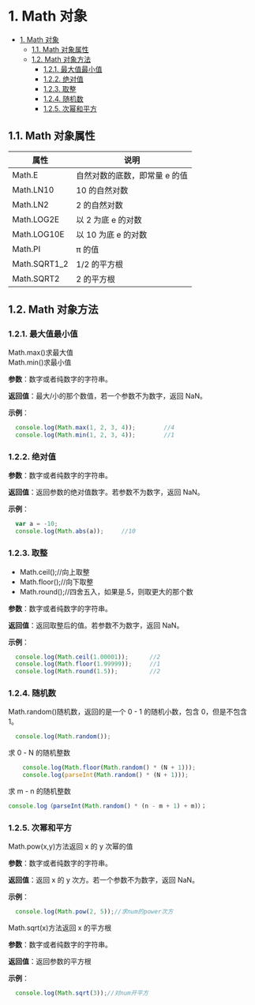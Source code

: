 # 1. Math 对象

<!-- TOC -->

- [1. Math 对象](#1-math-对象)
  - [1.1. Math 对象属性](#11-math-对象属性)
  - [1.2. Math 对象方法](#12-math-对象方法)
    - [1.2.1. 最大值最小值](#121-最大值最小值)
    - [1.2.2. 绝对值](#122-绝对值)
    - [1.2.3. 取整](#123-取整)
    - [1.2.4. 随机数](#124-随机数)
    - [1.2.5. 次幂和平方](#125-次幂和平方)

<!-- /TOC -->

## 1.1. Math 对象属性

| 属性         | 说明                          |
| ------------ | ----------------------------- |
| Math.E       | 自然对数的底数，即常量 e 的值 |
| Math.LN10    | 10 的自然对数                 |
| Math.LN2     | 2 的自然对数                  |
| Math.LOG2E   | 以 2 为底 e 的对数            |
| Math.LOG10E  | 以 10 为底 e 的对数           |
| Math.PI      | π 的值                        |
| Math.SQRT1_2 | 1/2 的平方根                  |
| Math.SQRT2   | 2 的平方根                    |

## 1.2. Math 对象方法

### 1.2.1. 最大值最小值

Math.max()求最大值  
Math.min()求最小值

**参数**：数字或者纯数字的字符串。

**返回值**：最大/小的那个数值，若一个参数不为数字，返回 NaN。

**示例**：

```JavaScript
  console.log(Math.max(1, 2, 3, 4));        //4
  console.log(Math.min(1, 2, 3, 4));        //1
```

### 1.2.2. 绝对值

**参数**：数字或者纯数字的字符串。

**返回值**：返回参数的绝对值数字。若参数不为数字，返回 NaN。

**示例**：

```JavaScript
  var a = -10;
  console.log(Math.abs(a));     //10
```

### 1.2.3. 取整

- Math.ceil();//向上取整
- Math.floor();//向下取整
- Math.round();//四舍五入，如果是.5，则取更大的那个数

**参数**：数字或者纯数字的字符串。

**返回值**：返回取整后的值。若参数不为数字，返回 NaN。

**示例**：

```JavaScript
  console.log(Math.ceil(1.00001));      //2
  console.log(Math.floor(1.99999));     //1
  console.log(Math.round(1.5));         //2
```

### 1.2.4. 随机数

Math.random()随机数，返回的是一个 0 - 1 的随机小数，包含 0，但是不包含 1。

```JavaScript
  console.log(Math.random());
```

求 0 - N 的随机整数

```JavaScript
    console.log(Math.floor(Math.random() * (N + 1)));
    console.log(parseInt(Math.random() * (N + 1)));
```

求 m - n 的随机整数

```JavaScript
console.log（parseInt(Math.random() * (n - m + 1) + m)）；
```

### 1.2.5. 次幂和平方

Math.pow(x,y)方法返回 x 的 y 次幂的值

**参数**：数字或者纯数字的字符串。

**返回值**：返回 x 的 y 次方。若一个参数不为数字，返回 NaN。

**示例**：

```JavaScript
  console.log(Math.pow(2, 5));//求num的power次方
```

Math.sqrt(x)方法返回 x 的平方根

**参数**：数字或者纯数字的字符串。

**返回值**：返回参数的平方根

**示例**：

```JavaScript
  console.log(Math.sqrt(3));//对num开平方
```
